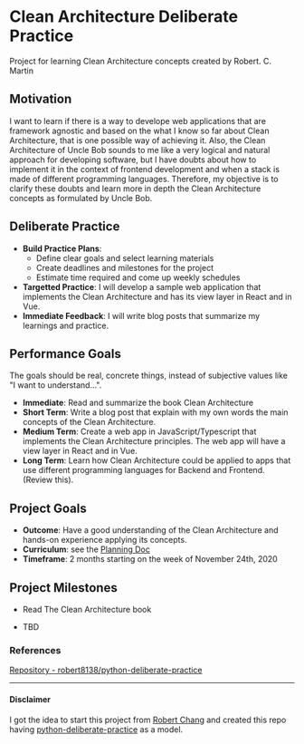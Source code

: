 # Clean Architecture Deliberate Practice

Project for learning Clean Architecture concepts created by Robert. C. Martin

## Motivation

I want to learn if there is a way to develope web applications that are framework agnostic and based on the what I know so far about Clean Architecture, that is one possible way of achieving it. Also, the Clean Architecture of Uncle Bob sounds to me like a very logical and natural approach for developing software, but I have doubts about how to implement it in the context of frontend development and when a stack is made of different programming languages. Therefore, my objective is to clarify these doubts and learn more in depth the Clean Architecture concepts as formulated by Uncle Bob.

## Deliberate Practice

- **Build Practice Plans**:
  - Define clear goals and select learning materials
  - Create deadlines and milestones for the project
  - Estimate time required and come up weekly schedules
- **Targetted Practice**: I will develop a sample web application that implements the Clean Architecture and has its view layer in React and in Vue.
- **Immediate Feedback**: I will write blog posts that summarize my learnings and practice.

## Performance Goals

The goals should be real, concrete things, instead of subjective values like "I want to understand...".

- **Immediate**: Read and summarize the book Clean Architecture
- **Short Term**: Write a blog post that explain with my own words the main concepts of the Clean Architecture.
- **Medium Term**: Create a web app in JavaScript/Typescript that implements the Clean Architecture principles. The web app will have a view layer in React and in Vue.
- **Long Term**: Learn how Clean Architecture could be applied to apps that use different programming languages for Backend and Frontend. (Review this).

## Project Goals

- **Outcome**: Have a good understanding of the Clean Architecture and hands-on experience applying its concepts.
- **Curriculum**: see the [Planning Doc](PLANNING.MD)
- **Timeframe**: 2 months starting on the week of November 24th, 2020

## Project Milestones

- Read The Clean Architecture book
<!-- - TODO: complete this -->
- TBD

### References
[Repository - robert8138/python-deliberate-practice](https://github.com/robert8138/python-deliberate-practice)

---
#### Disclaimer

I got the idea to start this project from [Robert Chang](https://github.com/robert8138) and created this repo having [python-deliberate-practice](https://github.com/robert8138/python-deliberate-practice) as a model.
